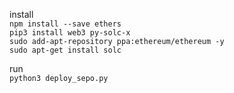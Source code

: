 install <br>
`npm install --save ethers` <br>
`pip3 install web3 py-solc-x` <br>
`sudo add-apt-repository ppa:ethereum/ethereum -y`<br>
`sudo apt-get install solc`<br>


run<br>
`python3 deploy_sepo.py`
